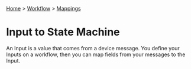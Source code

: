 [Home](../../Index.md) > [Workflow](../Index.md) > [Mappings](Index.md)

# Input to State Machine

An Input is a value that comes from a device message.  You define your Inputs on a workflow, then you can map fields
from your messages to the Input.
